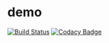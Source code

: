 # demo
[![Build Status](https://travis-ci.org/suryapradeepch/demo.svg?branch=master)](https://travis-ci.org/suryapradeepch/demo)
[![Codacy Badge](https://api.codacy.com/project/badge/Grade/1a6f07a7170d4aaaba389a7e6957d8e2)](https://www.codacy.com/app/suryapradeepch/demo?utm_source=github.com&amp;utm_medium=referral&amp;utm_content=suryapradeepch/demo&amp;utm_campaign=Badge_Grade)
